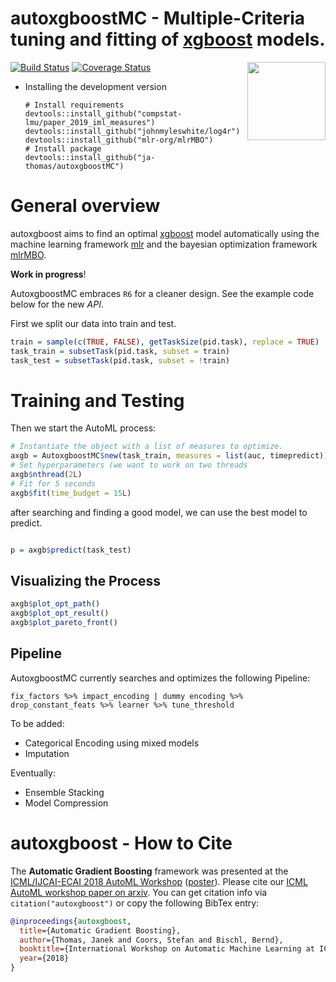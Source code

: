 # autoxgboostMC - Multiple-Criteria tuning and fitting of [xgboost](https://github.com/dmlc/xgboost) models.

<img align="right" src="https://raw.githubusercontent.com/ja-thomas/autoxgboost/master/man/figures/hexagon.svg?sanitize=true" width="125px">


[![Build Status](https://travis-ci.org/pfistfl/autoxgboostMC.svg?branch=master)](https://travis-ci.org/pfistfl/autoxgboostMC)
[![Coverage Status](https://coveralls.io/repos/github/pfistfl/autoxgboostMC/badge.svg?branch=master)](https://coveralls.io/github/pfistfl/autoxgboostMC?branch=master)


* Installing the development version

    ```splus
    # Install requirements
    devtools::install_github("compstat-lmu/paper_2019_iml_measures")
    devtools::install_github("johnmyleswhite/log4r")
    devtools::install_github("mlr-org/mlrMBO")
    # Install package
    devtools::install_github("ja-thomas/autoxgboostMC")
    ```

# General overview

autoxgboost aims to find an optimal [xgboost](https://github.com/dmlc/xgboost) model automatically using the machine learning framework [mlr](https://github.com/mlr-org/mlr)
and the bayesian optimization framework [mlrMBO](https://github.com/mlr-org/mlrMBO).

**Work in progress**!

AutoxgboostMC embraces `R6` for a cleaner design.
See the example code below for the new *API*.


First we split our data into train and test.
```r
train = sample(c(TRUE, FALSE), getTaskSize(pid.task), replace = TRUE)
task_train = subsetTask(pid.task, subset = train)
task_test = subsetTask(pid.task, subset = !train)
```

# Training and Testing
Then we start the AutoML process:

```r
# Instantiate the object with a list of measures to optimize.
axgb = AutoxgboostMC$new(task_train, measures = list(auc, timepredict))
# Set hyperparameters (we want to work on two threads
axgb$nthread(2L)
# Fit for 5 seconds
axgb$fit(time_budget = 15L)
```
after searching and finding a good model, we can use the best model to predict.

```r

p = axgb$predict(task_test)
```

## Visualizing the Process

```r
axgb$plot_opt_path()
axgb$plot_opt_result()
axgb$plot_pareto_front()
```


## Pipeline

AutoxgboostMC currently searches and optimizes the following Pipeline:

```
fix_factors %>% impact_encoding | dummy encoding %>% drop_constant_feats %>% learner %>% tune_threshold
```

To be added:
- Categorical Encoding using mixed models
- Imputation

Eventually:
- Ensemble Stacking
- Model Compression

# autoxgboost - How to Cite

The **Automatic Gradient Boosting** framework was presented at the [ICML/IJCAI-ECAI 2018 AutoML Workshop](https://sites.google.com/site/automl2018icml/accepted-papers) ([poster](poster_2018.pdf)).
Please cite our [ICML AutoML workshop paper on arxiv](https://arxiv.org/abs/1807.03873v2).
You can get citation info via `citation("autoxgboost")` or copy the following BibTex entry:

```bibtex
@inproceedings{autoxgboost,
  title={Automatic Gradient Boosting},
  author={Thomas, Janek and Coors, Stefan and Bischl, Bernd},
  booktitle={International Workshop on Automatic Machine Learning at ICML},
  year={2018}
}
```
